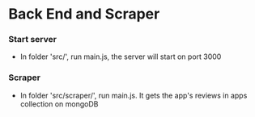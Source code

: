 # Back End and Scraper

### Start server
- In folder 'src/', run main.js, the server will start on port 3000

### Scraper

- In folder 'src/scraper/', run main.js. It gets the app's reviews in apps  collection on mongoDB
